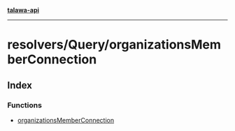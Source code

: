 [**talawa-api**](../../../README.md)

***

# resolvers/Query/organizationsMemberConnection

## Index

### Functions

- [organizationsMemberConnection](functions/organizationsMemberConnection.md)
